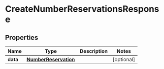 # CreateNumberReservationsResponse

## Properties
Name | Type | Description | Notes
------------ | ------------- | ------------- | -------------
**data** | [**NumberReservation**](NumberReservation.md) |  |  [optional]
